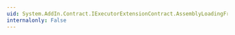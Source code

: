 ```yaml
---
uid: System.AddIn.Contract.IExecutorExtensionContract.AssemblyLoadingFrom(System.String)
internalonly: False
---
```


